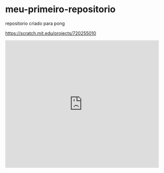 # meu-primeiro-repositorio
repositorio criado para pong


https://scratch.mit.edu/projects/720255010


<iframe src="https://scratch.mit.edu/projects/720255010/embed" allowtransparency="true" width="485" height="402" frameborder="0" scrolling="no" allowfullscreen></iframe>
